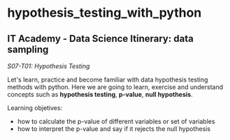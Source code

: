 # hypothesis_testing_with_python
## IT Academy - Data Science Itinerary: data sampling

*S07-T01: Hypothesis Testing*

Let's learn, practice and become familiar with data hypothesis testing methods with python. Here we are going to learn, exercise and understand concepts such as **hypothesis testing**, **p-value**, **null hypothesis**.

Learning objetives:

+ how to calculate the p-value of different variables or set of variables
+ how to interpret the p-value and say if it rejects the null hypothesis
